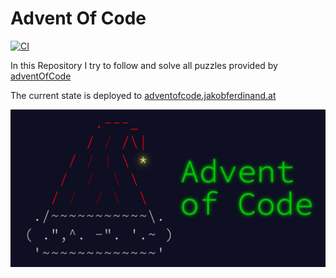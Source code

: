 # Advent Of Code

[![CI](https://github.com/JakobFerdinand/adventOfCode2021/actions/workflows/build.yml/badge.svg?branch=main)](https://github.com/JakobFerdinand/adventOfCode2021/actions/workflows/build.yml)

In this Repository I try to follow and solve all puzzles provided by [adventOfCode](https://adventofcode.com/)

The current state is deployed to [adventofcode.jakobferdinand.at](adventofcode.jakobferdinand.at)

![](assets/adventOfCode.jpg)

